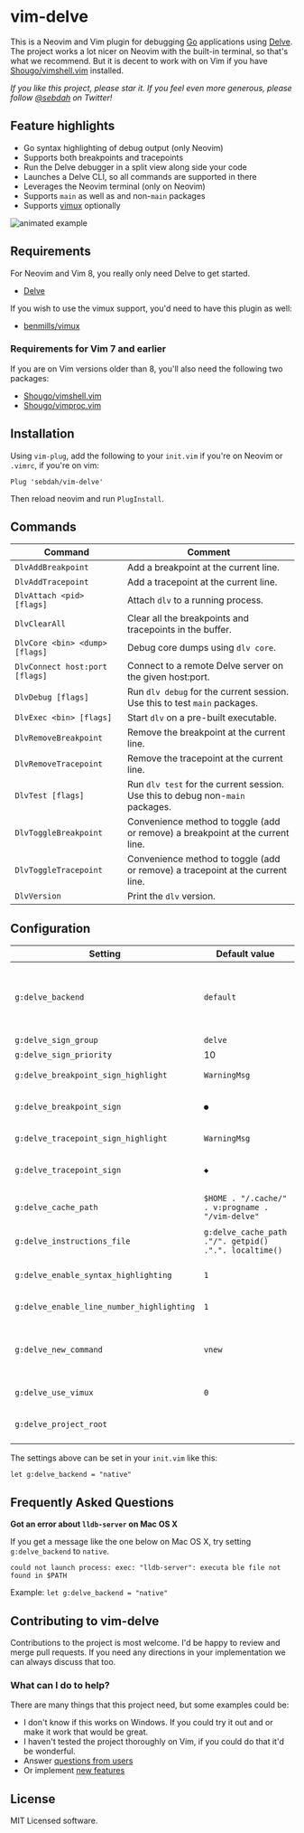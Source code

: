 vim-delve
=========

This is a Neovim and Vim plugin for debugging [Go](https://golang.org)
applications using [Delve](https://github.com/derekparker/delve). The project
works a lot nicer on Neovim with the built-in terminal, so that's what we
recommend. But it is decent to work with on Vim if you have
[Shougo/vimshell.vim](https://github.com/Shougo/vimshell.vim) installed.

*If you like this project, please star it. If you feel even more generous,
please follow [@sebdah](https://twitter.com/sebdah) on Twitter!*

Feature highlights
------------------

- Go syntax highlighting of debug output (only Neovim)
- Supports both breakpoints and tracepoints
- Run the Delve debugger in a split view along side your code
- Launches a Delve CLI, so all commands are supported in there
- Leverages the Neovim terminal (only on Neovim)
- Supports `main` as well as and non-`main` packages
- Supports [vimux](https://github.com/benmills/vimux) optionally

![animated example](https://github.com/sebdah/vim-delve/raw/master/vim-delve-demo.gif "vim-delve demo")

Requirements
------------

For Neovim and Vim 8, you really only need Delve to get started.

- [Delve](https://github.com/derekparker/delve)

If you wish to use the vimux support, you'd need to have this plugin as well:

- [benmills/vimux](https://github.com/benmills/vimux)

### Requirements for Vim 7 and earlier

If you are on Vim versions older than 8, you'll also need the following two packages:

- [Shougo/vimshell.vim](https://github.com/Shougo/vimshell.vim)
- [Shougo/vimproc.vim](https://github.com/Shougo/vimproc.vim)

Installation
------------

Using `vim-plug`, add the following to your `init.vim` if you're on Neovim or
`.vimrc`, if you're on vim:

`Plug 'sebdah/vim-delve'`

Then reload neovim and run `PlugInstall`.

Commands
--------

| Command                        | Comment
|--------------------------------|-----------------------------------------------------------------------------------
| `DlvAddBreakpoint`             | Add a breakpoint at the current line.
| `DlvAddTracepoint`             | Add a tracepoint at the current line.
| `DlvAttach <pid> [flags]`      | Attach `dlv` to a running process.
| `DlvClearAll`                  | Clear all the breakpoints and tracepoints in the buffer.
| `DlvCore <bin> <dump> [flags]` | Debug core dumps using `dlv core`.
| `DlvConnect host:port [flags]` | Connect to a remote Delve server on the given host:port.
| `DlvDebug [flags]`             | Run `dlv debug` for the current session. Use this to test `main` packages.
| `DlvExec <bin> [flags]`        | Start `dlv` on a pre-built executable.
| `DlvRemoveBreakpoint`          | Remove the breakpoint at the current line.
| `DlvRemoveTracepoint`          | Remove the tracepoint at the current line.
| `DlvTest [flags]`              | Run `dlv test` for the current session. Use this to debug non-`main` packages.
| `DlvToggleBreakpoint`          | Convenience method to toggle (add or remove) a breakpoint at the current line.
| `DlvToggleTracepoint`          | Convenience method to toggle (add or remove) a tracepoint at the current line.
| `DlvVersion`                   | Print the `dlv` version.

Configuration
-------------

| Setting                                   | Default value                                         | Comment
|-------------------------------------------|-------------------------------------------------------|-----------------------
| `g:delve_backend`                         | `default`                                             | Defines the backend to use with Delve. Please refer to the [Delve documentation](https://github.com/derekparker/delve/blob/master/Documentation/usage/dlv.md#options) for details on what you should set this value to.
| `g:delve_sign_group`                      | `delve`                                               | Set the sign group.
| `g:delve_sign_priority`                   | 10                                                    | Set the sign priority.
| `g:delve_breakpoint_sign_highlight`       | `WarningMsg`                                          | Set the color profile for the sign.
| `g:delve_breakpoint_sign`                 | `●`                                                   | Sets the sign to use to indicate breakpoints in the gutter.
| `g:delve_tracepoint_sign_highlight`       | `WarningMsg`                                          | Set the color profile for the sign.
| `g:delve_tracepoint_sign`                 | `◆`                                                   | Sets the sign to use to indicate tracepoints in the gutter.
| `g:delve_cache_path`                      | `$HOME . "/.cache/" . v:progname . "/vim-delve"`      | The path to where the instructions file for `dlv` is stored.
| `g:delve_instructions_file`               | `g:delve_cache_path ."/". getpid() .".". localtime()` | The instructions file name.
| `g:delve_enable_syntax_highlighting`      | `1`                                                   | Turn syntax highlighting in the `dlv` output on or off.
| `g:delve_enable_line_number_highlighting` | `1`                                                   | Turn line number highlighting on or off.
| `g:delve_new_command`                     | `vnew`                                                | Control if `dlv` should be opened in a vertical (`vnew`), horizontal (`new`) or full screen window (`enew`).
| `g:delve_use_vimux      `                 | `0`                                                   | Sets whether to use [benmills/vimux](https://github.com/benmills/vimux)].
| `g:delve_project_root`                    |                                                       | Override the path to use for setting breakpoints/tracepoints.

The settings above can be set in your `init.vim` like this:

```
let g:delve_backend = "native"
```

Frequently Asked Questions
--------------------------

**Got an error about `lldb-server` on Mac OS X**

If you get a message like the one below on Mac OS X, try setting
`g:delve_backend` to `native`.

```
could not launch process: exec: "lldb-server": executa ble file not found in $PATH
```

Example: `let g:delve_backend = "native"`

Contributing to vim-delve
-------------------------

Contributions to the project is most welcome. I'd be happy to review and merge
pull requests. If you need any directions in your implementation we can always
discuss that too.

### What can I do to help?

There are many things that this project need, but some examples could be:

- I don't know if this works on Windows. If you could try it out and or make it
    work that would be great.
- I haven't tested the project thoroughly on Vim, if you could do that it'd be
    wonderful.
- Answer [questions from users](https://github.com/sebdah/vim-delve/issues?q=is%3Aopen+is%3Aissue+label%3A%22help+wanted%22)
- Or implement [new features](https://github.com/sebdah/vim-delve/issues?q=is%3Aopen+is%3Aissue+label%3Aenhancement)

License
-------

MIT Licensed software.
